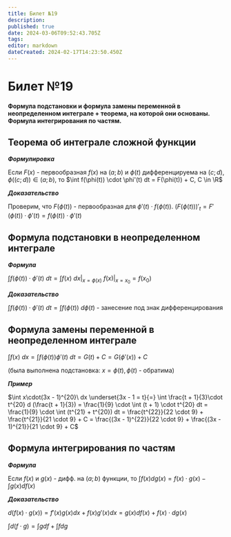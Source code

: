 ```yaml
---
title: Билет №19
description: 
published: true
date: 2024-03-06T09:52:43.705Z
tags: 
editor: markdown
dateCreated: 2024-02-17T14:23:50.450Z
---
```


# Билет №19
#### Формула подстановки и формула замены переменной в неопределенном интеграле + теорема, на которой они основаны. Формула интегрирования по частям.

## Теорема об интеграле сложной функции

***Формулировка***

Если $F(x)$ - первообразная $f(x)$ на $(a;b)$ и $\phi(t)$ дифференцируема на $(c;d)$, $\phi((c;d)) \in (a;b)$, то
$\int f(\phi(t)) \cdot \phi'(t) dt = F(\phi(t)) + C, C \in \R$

***Доказательство***

Проверим, что $F(\phi(t))$ - первообразная для $\phi'(t) \cdot f(\phi(t))$.
$(F(\phi(t)))'_t = F'(\phi(t)) \cdot \phi'(t) = f(\phi(t)) \cdot \phi'(t)$

## Формула подстановки в неопределенном интеграле

***Формула***

$\int f(\phi(t)) \cdot \phi'(t)\ dt = \int f(x)\ dx|_{x = \phi(x)}$
$f(x)|_{x = x_0} = f(x_0)$

***Доказательство***

$\int f(\phi(t)) \cdot \phi'(t)\ dt = \int f(\phi(t))\ d\phi(t)$ - занесение под знак дифференцирования

## Формула замены переменной в неопределенном интеграле

$\int f(x)\ dx = \int f(\phi(t))\phi'(t)\ dt = G(t) + C = G(\phi'(x)) + C$

(была выполнена подстановка: $x = \phi(t), \phi(t)$ - обратима)

***Пример***

$\int x\cdot(3x - 1)^{20}\ dx \underset{3x - 1 = t}{=} \int \frac{t + 1}{3}\cdot t^{20} d (\frac{t + 1}{3}) = \frac{1}{9} \cdot \int (t + 1) \cdot t^{20} dt = \frac{1}{9} \cdot \int (t^{21} + t^{20}) dt = \frac{t^{22}}{22 \cdot 9} + \frac{t^{21}}{21 \cdot 9} + C = \frac{(3x - 1)^{22}}{22 \cdot 9} + \frac{(3x - 1)^{21}}{21 \cdot 9} + C$

## Формула интегрирования по частям

***Формула***

Если $f(x)$ и $g(x)$ - дифф. на $(a; b)$ функции, то
$\int f(x) d g(x) = f(x)\cdot g(x) - \int g(x) d f(x)$

***Доказательство***

$d(f(x)\cdot g(x)) = f'(x) g(x) dx + f(x) g'(x) dx = g(x) d f(x) + f(x) \cdot d g(x)$

$\int d(f \cdot g) = \int gdf + \int fdg$